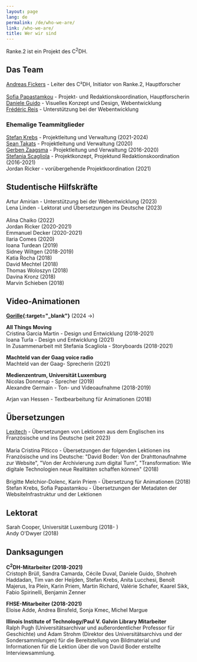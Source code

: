 ```yaml
---
layout: page
lang: de
permalink: /de/who-we-are/
link: /who-we-are/
title: Wer wir sind
---
```


<!-- more -->


Ranke.2 ist ein Projekt des C<sup>2</sup>DH. 

## Das Team

[Andreas Fickers](https://www.c2dh.uni.lu/people/andreas-fickers) - Leiter des C²DH, Initiator von Ranke.2, Hauptforscher <br>  
[Sofia Papastamkou](https://www.c2dh.uni.lu/people/sofia-papastamkou) - Projekt- und Redaktionskoordination, Hauptforscherin <br>
[Daniele Guido](https://www.c2dh.uni.lu/people/daniele-guido) - Visuelles Konzept und Design, Webentwicklung <br>
[Frédéric Reis](https://www.c2dh.uni.lu/people/frederic-reiss) - Unterstützung bei der Webentwicklung <br> 


### Ehemalige Teammitglieder

[Stefan Krebs](https://www.c2dh.uni.lu/people/stefan-krebs) - Projektleitung und Verwaltung (2021-2024) <br> 
[Sean Takats](https://www.c2dh.uni.lu/people/sean-takats) - Projektleitung und Verwaltung (2020) <br>
[Gerben Zaagsma](https://www.c2dh.uni.lu/people/gerben-zaagsma) - Projektleitung und Verwaltung (2016-2020) <br> 
[Stefania Scagliola](https://www.c2dh.uni.lu/people/stefania-scagliola) - Projektkonzept, Projektund Redaktionskoordination (2016-2021) <br> 
Jordan Ricker - vorübergehende Projektkoordination (2021) <br> 

 
## Studentische Hilfskräfte

Artur Amirian - Unterstützung bei der Webentwicklung (2023) <br> 
Lena Linden - Lektorat und Übersetzungen ins Deutsche (2023) <br>  
Alina Chaiko (2022) <br> 
Jordan Ricker (2020-2021) <br> 
Emmanuel Decker (2020-2021) <br> 
Ilaria Comes (2020) <br> 
Ioana Turdean (2019) <br> 
Sidney Wiltgen (2018-2019) <br> 
Katia Rocha (2018) <br>
David Mechtel (2018) <br> 
Thomas Woloszyn (2018) <br> 
Davina Kronz (2018) <br> 
Marvin Schieben (2018) <br> 


## Video-Animationen

**[Gorille](https://www.gorille.co/){:target="_blank"}** (2024 ->)

**All Things Moving** <br> 
Cristina Garcia Martin - Design und Entwicklung (2018-2021) <br> 
Ioana Turla - Design und Entwicklung (2021) <br> 
In Zusammenarbeit mit Stefania Scagliola - Storyboards  (2018-2021)

**Machteld van der Gaag voice radio** <br> 
Machteld van der Gaag- Sprecherin (2021) <br>  

**Medienzentrum, Universität Luxemburg** <br>
Nicolas Donnerup - Sprecher (2019) <br> 
Alexandre Germain - Ton- und Videoaufnahme (2018-2019) <br>

Arjan van Hessen - Textbearbeitung für Animationen (2018) <br>


## Übersetzungen

[Lexitech](https://lexitech.eu/) - Übersetzungen von Lektionen aus dem Englischen ins Französische und ins Deutsche (seit 2023) <br>   
Maria Cristina Piticco - Übersetzungen der folgenden Lektionen ins Französische und ins Deutsche: "David Boder: Von der Drahttonaufnahme zur Website", "Von der Archivierung zum digital Turn", "Transformation: Wie digitale Technologien neue Realitäten schaffen können" (2018) <br>
<br>
Brigitte Melchior-Dolenc, Karin Priem - Übersetzung für Animationen (2018) <br>
Stefan Krebs, Sofia Papastamkou - Übersetzungen der Metadaten der WebsiteInfrastruktur und der Lektionen <br>


## Lektorat 
Sarah Cooper, Universität Luxemburg (2018- ) <br>
Andy O'Dwyer (2018) <br>


## Danksagungen 
**C<sup>2</sup>DH-Mitarbeiter (2018-2021)** <br>
Cristoph Brüll, Sandra Camarda, Cécile Duval, Daniele Guido, Shohreh Haddadan, Tim van der Heijden, Stefan Krebs, Anita Lucchesi, Benoît Majerus, Ira Plein, Karin Priem, Martin Richard, Valérie Schafer, Kaarel Sikk, Fabio Spirinelli, Benjamin Zenner <br>

**FHSE-Mitarbeiter (2018-2021)** <br> 
Eloise Adde, Andrea Binsfeld, Sonja Kmec, Michel Margue <br>

**Illinois Institute of Technology/Paul V. Galvin Library Mitarbeiter**<br>
Ralph Pugh (Universitätsarchivar und außerordentlicher Professor für Geschichte) und Adam Strohm (Direktor des
Universitätsarchivs und der Sondersammlungen) für die Bereitstellung von Bildmaterial und Informationen für die Lektion
über die von David Boder erstellte Interviewsammlung. 